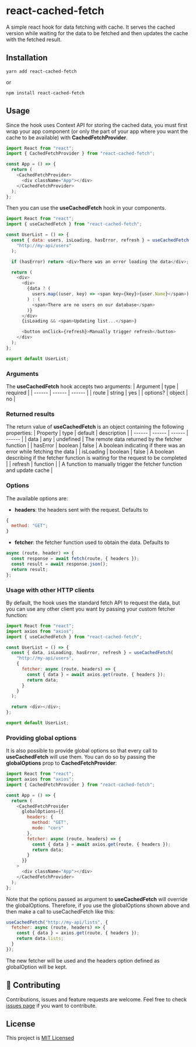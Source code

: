 # react-cached-fetch

A simple react hook for data fetching with cache. It serves the cached version while waiting for the data to be fetched and then updates the cache with the fetched result.

## Installation

```
yarn add react-cached-fetch
```

or

```
npm install react-cached-fetch
```

## Usage

Since the hook uses Context API for storing the cached data, you must first wrap your app component (or only the part of your app where you want the cache to be available) with **CachedFetchProvider**.

```javascript
import React from "react";
import { CachedFetchProvider } from "react-cached-fetch";

const App = () => {
  return (
    <CachedFetchProvider>
      <div className="App"></div>
    </CachedFetchProvider>
  );
};
```

Then you can use the **useCachedFetch** hook in your components.

```javascript
import React from "react";
import { useCachedFetch } from "react-cached-fetch";

const UserList = () => {
  const { data: users, isLoading, hasError, refresh } = useCachedFetch(
    "http://my-api/users"
  );

  if (hasError) return <div>There was an error loading the data</div>;

  return (
    <div>
      <div>
        {data ? (
          users.map((user, key) => <span key={key}>{user.Name}</span>)
        ) : (
          <span>There are no users on our database</span>
        )}
      </div>
      {isLoading && <span>Updating list...</span>}

      <button onClick={refresh}>Manually trigger refresh</button>
    </div>
  );
};

export default UserList;
```

### Arguments

The **useCachedFetch** hook accepts two arguments:
| Argument | type | required |
| ------ | ------ | ------ |
| route | string | yes |
| options? | object | no |

### Returned results

The return value of **useCachedFetch** is an object containing the following properties:
| Property | type | default | description |
| ------ | ------ | ------ | ------ |
| data | any | undefined | The remote data returned by the fetcher function |
| hasError | boolean | false | A boolean indicating if there was an error while fetching the data |
| isLoading | boolean | false | A boolean describing if the fetcher function is waiting for the request to be completed |
| refresh | function | | A function to manually trigger the fetcher function and update cache |

### Options

The available options are:

- **headers**: the headers sent with the request. Defaults to

```javascript
{
  method: "GET";
}
```

- **fetcher**: the fetcher function used to obtain the data. Defaults to

```javascript
async (route, header) => {
  const response = await fetch(route, { headers });
  const result = await response.json();
  return result;
};
```

### Usage with other HTTP clients

By default, the hook uses the standard fetch API to request the data, but you can use any other client you want by passing your custom fetcher function:

```javascript
import React from "react";
import axios from "axios";
import { useCachedFetch } from "react-cached-fetch";

const UserList = () => {
  const { data, isLoading, hasError, refresh } = useCachedFetch(
    "http://my-api/users",
    {
      fetcher: async (route, headers) => {
        const { data } = await axios.get(route, { headers });
        return data;
      }
    }
  );

  return <div></div>;
};

export default UserList;
```

### Providing global options

It is also possible to provide global options so that every call to **useCachedFetch** will use them. You can do so by passing the **globalOptions** prop to **CachedFetchProvider**:

```javascript
import React from "react";
import axios from "axios";
import { CachedFetchProvider } from "react-cached-fetch";

const App = () => {
  return (
    <CachedFetchProvider
      globalOptions={{
        headers: {
          method: "GET",
          mode: "cors"
        },
        fetcher: async (route, headers) => {
          const { data } = await axios.get(route, { headers });
          return data;
        }
      }}
    >
      <div className="App"></div>
    </CachedFetchProvider>
  );
};
```

Note that the options passed as argument to **useCachedFetch** will override the globalOptions. Therefore, if you use the globalOptions shown above and then make a call to useCachedFetch like this:

```javascript
useCachedFetch("http://my-api/lists", {
  fetcher: async (route, headers) => {
    const { data } = axios.get(route, { headers });
    return data.lists;
  }
});
```

The new fetcher will be used and the headers option defined as globalOption will be kept.

## 🤝 Contributing

Contributions, issues and feature requests are welcome.
Feel free to check [issues page](https://github.com/vitorbertolucci/react-cached-fetch/issues) if you want to contribute.

## License

This project is [MIT Licensed](https://github.com/vitorbertolucci/react-cached-fetch/blob/main/LICENSE)
